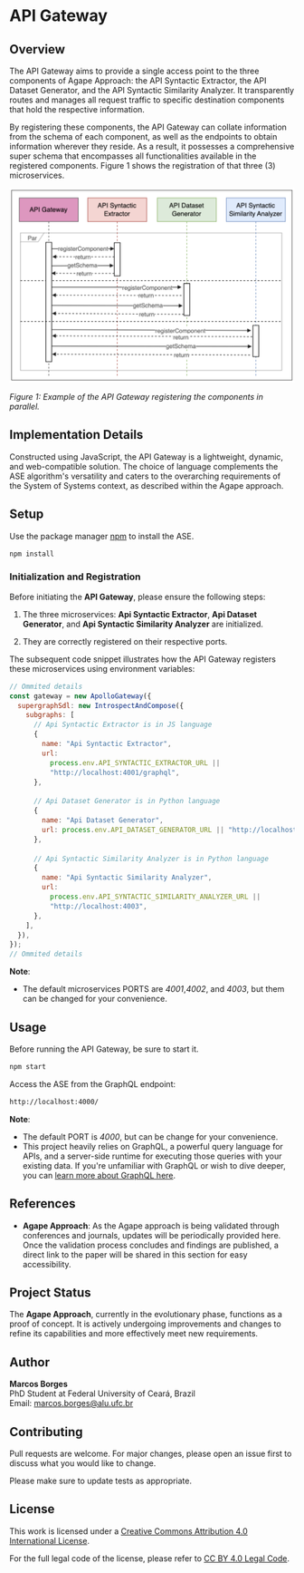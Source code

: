# API Gateway

## Overview

The API Gateway aims to provide a single access point to the three components of Agape Approach: the API Syntactic Extractor, the API Dataset Generator, and the API Syntactic Similarity Analyzer. It transparently routes and manages all request traffic to specific destination components that hold the respective information.

By registering these components, the API Gateway can collate information from the schema of each component, as well as the endpoints to obtain information wherever they reside. As a result, it possesses a comprehensive super schema that encompasses all functionalities available in the registered components. Figure 1 shows the registration of that three (3) microservices.

![API Gateway Diagram](/images/api_gateway.png)

_Figure 1: Example of the API Gateway registering the components in parallel._

## Implementation Details

Constructed using JavaScript, the API Gateway is a lightweight, dynamic, and web-compatible solution. The choice of language complements the ASE algorithm's versatility and caters to the overarching requirements of the System of Systems context, as described within the Agape approach.

## Setup

Use the package manager [npm](https://www.npmjs.com) to install the ASE.

```bash
npm install
```

### Initialization and Registration

Before initiating the **API Gateway**, please ensure the following steps:

1. The three microservices: **Api Syntactic Extractor**, **Api Dataset Generator**, and **Api Syntactic Similarity Analyzer** are initialized.

2. They are correctly registered on their respective ports.

The subsequent code snippet illustrates how the API Gateway registers these microservices using environment variables:

```javascript
// Ommited details
const gateway = new ApolloGateway({
  supergraphSdl: new IntrospectAndCompose({
    subgraphs: [
      // Api Syntactic Extractor is in JS language
      {
        name: "Api Syntactic Extractor",
        url:
          process.env.API_SYNTACTIC_EXTRACTOR_URL ||
          "http://localhost:4001/graphql",
      },

      // Api Dataset Generator is in Python language
      {
        name: "Api Dataset Generator",
        url: process.env.API_DATASET_GENERATOR_URL || "http://localhost:4002",
      },

      // Api Syntactic Similarity Analyzer is in Python language
      {
        name: "Api Syntactic Similarity Analyzer",
        url:
          process.env.API_SYNTACTIC_SIMILARITY_ANALYZER_URL ||
          "http://localhost:4003",
      },
    ],
  }),
});
// Ommited details
```

**Note**:

- The default microservices PORTS are _4001_,_4002_, and _4003_, but them can be changed for your convenience.

## Usage

Before running the API Gateway, be sure to start it.

```bash
npm start
```

Access the ASE from the GraphQL endpoint:

```bash
http://localhost:4000/
```

**Note**:

- The default PORT is _4000_, but can be change for your convenience.
- This project heavily relies on GraphQL, a powerful query language for APIs, and a server-side runtime for executing those queries with your existing data. If you're unfamiliar with GraphQL or wish to dive deeper, you can [learn more about GraphQL here](https://graphql.org/).

## References

- **Agape Approach**: As the Agape approach is being validated through conferences and journals, updates will be periodically provided here. Once the validation process concludes and findings are published, a direct link to the paper will be shared in this section for easy accessibility.

## Project Status

The **Agape Approach**, currently in the evolutionary phase, functions as a proof of concept. It is actively undergoing improvements and changes to refine its capabilities and more effectively meet new requirements.

## Author

**Marcos Borges**  
PhD Student at Federal University of Ceará, Brazil  
Email: [marcos.borges@alu.ufc.br](mailto:marcos.borges@alu.ufc.br)

## Contributing

Pull requests are welcome. For major changes, please open an issue first to discuss what you would like to change.

Please make sure to update tests as appropriate.

## License

This work is licensed under a [Creative Commons Attribution 4.0 International License](http://creativecommons.org/licenses/by/4.0/).

For the full legal code of the license, please refer to [CC BY 4.0 Legal Code](https://creativecommons.org/licenses/by/4.0/legalcode).
